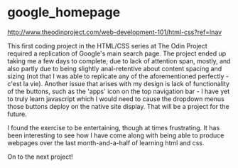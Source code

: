# google_homepage
<title>
Google Homepage Replication
</title>

http://www.theodinproject.com/web-development-101/html-css?ref=lnav

<body>
    This first coding project in the HTML/CSS series at The Odin Project required a replication of Google's
main search page. The project ended up taking me a few days to complete, due to lack of attention span,
mostly, and also partly due to being slightly anal-retentive about content spacing and sizing (not that I was able 
to replicate any of the aforementioned perfectly - c'est la vie). Another issue that arises with my design is lack 
of functionality of the buttons, such as the 'apps' icon on the top navigation bar - I have yet to truly learn 
javascript which I would need to cause the dropdown menus those buttons deploy on the native site display. That 
will be a project for the future.

   I found the exercise to be entertaining, though at times frustrating. It has been interesting to see how I have 
come along with being able to produce webpages over the last month-and-a-half of learning html and css. 

   On to the next project!



</body>

